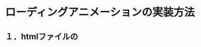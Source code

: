 # ローディングアニメーションの実装方法

## １．htmlファイルの<script>タグを使った実装方法
  > <script>
  >   var loadingAnimation = new MJLibs01LoadingAnimation({});
  > </script>

